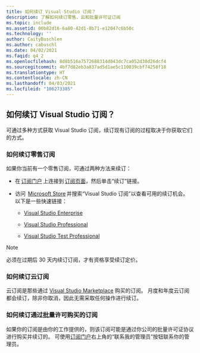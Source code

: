 ```yaml
---
title: 如何续订 Visual Studio 订阅？
description: 了解如何续订零售、云和批量许可证订阅
ms.topic: include
ms.assetid: 00b82d16-6a80-42d1-8b71-e12047c6b50c
ms.technology: ''
author: CaityBuschlen
ms.author: cabuschl
ms.date: 04/02/2021
ms.faqid: q4_2
ms.openlocfilehash: 8d8b516a7572688314d043dc7ca052d30d26dcf4
ms.sourcegitcommit: 4bf7d82eb3a837ad5d1ae5c110039cbf74258f18
ms.translationtype: HT
ms.contentlocale: zh-CN
ms.lasthandoff: 04/03/2021
ms.locfileid: "106273385"
---
```

## <a name="how-do-i-renew-visual-studio-subscriptions"></a>如何续订 Visual Studio 订阅？ 

可通过多种方式获取 Visual Studio 订阅，续订现有订阅的过程取决于你获取它们的方式。

### <a name="how-to-renew-retail-subscriptions"></a>如何续订零售订阅 

如果你当前有一个零售订阅，可通过两种方法来续订： 

- 在 [订阅门户](https://my.visualstudio.com/benefits) 上连接到 [订阅页面](https://my.visualstudio.com/subscriptions)，然后单击“续订”链接。 
- 访问  [Microsoft Store](https://www.microsoft.com/store) 并搜索“Visual Studio 订阅”以查看可用的续订机会。 以下是一些快速链接： 


    - [Visual Studio Enterprise](https://www.microsoft.com/p/visual-studio-enterprise-subscription/dg7gmgf0dst4?activetab=pivot%3aoverviewtab) 

    - [Visual Studio Professional](https://www.microsoft.com/p/visual-studio-professional-subscription/dg7gmgf0dst3?activetab=pivot%3aoverviewtab)

    - [Visual Studio Test Professional](https://www.microsoft.com/p/visual-studio-test-professional-subscription/dg7gmgf0dst6?activetab=pivot%3aoverviewtab) 

> [!Note]
> 必须在过期后 30 天内续订订阅，才有资格享受续订定价。

### <a name="how-to-renew-cloud-subscriptions"></a>如何续订云订阅
云订阅是那些通过 [Visual Studio Marketplace](https://marketplace.visualstudio.com/) 购买的订阅。  月度和年度云订阅都会续订，除非你取消，因此无需采取任何操作进行续订。

### <a name="how-to-renew-subscriptions-purchased-through-volume-licensing"></a>如何续订通过批量许可购买的订阅
如果你的订阅是由你的工作提供的，则该订阅可能是通过你公司的批量许可证协议进行购买并续订的。  可使用[订阅门户](https://my.visualstudio.com/benefits)右上角的“联系我的管理员”按钮联系你的管理员。
